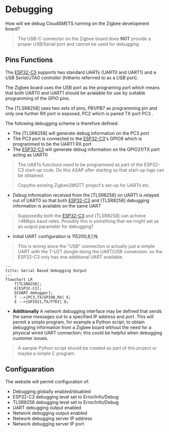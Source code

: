 # Debugging
How will we debug CloudSMETS running on the Zigbee development board?

> The USB-C connector on the Zigbee board does **NOT** provide a proper USB/Serial port and cannot be used for debugging

## Pins Functions
The [ESP32-C3] supports two standard UARTs (UART0 and UART1) and a _USB Serial/JTAG controller_ (hitherto referrred to as a _USB_ port).

The Zigbee board uses the USB port as the programing port which means that both UART0 and UART1 should be avialable for use by suitable programming of the GPIO pins.

The [TLSR8258] uses two sets of pins, PB1/PB7 as programming pin and only one further RX port is exposed, PC2 which is paired TX port PC3 .

The following debugging scheme is therefore defined:

- The [TLSR8258] will generate debug information on the PC3 port
- The PC3 port is connected to the [ESP32-C3]'s GPIO8 which is programmed to be the UART1 RX port
- The [ESP32-C3] will generate debug information on the GPIO21/TX port acting as UART0

> The UARTs functions need to be programmed as part of the ESP32-C3 start-up code.  Do this ASAP after starting so that start-up logs can be obtained.
>
> Copythe existing Zigbee2MQTT project's set-up for UARTs etc.

- Debug information received from the [TLSR8258] on UART1 is relayed out of UART0 so that both [ESP32-C3] and [TLSR8258] debugging information is available on the same UART

> Supposedly both the [ESP32-C3] and [TLSR8258] can achieve >4Mbps baud rates.  Possibly this is something that we might set as an output parameter for debugging?

- Initial UART configuration is 115200,8,1,N.

> This is wrong since the "USB" connection si actually just a simple UART with the T-U2T dongle doing the UART/USB conversion.  so the ESP32-C3 only has one additional UART available.

~~~mermaid
---
title: Serial Based Debugging Output
---
flowchart LR
    T[TLSR8258];
    E[ESP32-C3];
    D[UART debugger];
    T -->|PC3,TX/GPIO8,RX| E;
    E -->|GPIO21,TX/FTDI| D;
~~~

- **Additionally** A network debugging interface may be defined that sends the same messages out to a specified IP address and port.  This will permit a simple program, for example a Python script, to obtain debugging information from a Zigbee board without the need for a physical wired UART connection; this could be helpful when debugging customer issues.

> A sample Python script should be created as part of this project or maybe a simple C program.

## Configuaration
The website will permit configuration of:
- Debugging globally enabled/disabled
- ESP32-C3 debugging level set to Error/Info/Debug
- TLSR8258 debugging level set to Error/Info/Debug
- UART debugging output enabled
- Network debugging output enabled
- Network debugging server IP address
- Network debugging server IP port

[ESP32-C3]: https://www.espressif.com/sites/default/files/documentation/esp32-c3_datasheet_en.pdf